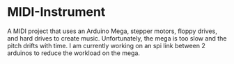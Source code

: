 # MIDI-Instrument
A MIDI project that uses an Arduino Mega, stepper motors, floppy drives, and hard drives to create music. Unfortunately, the mega is too slow and the pitch drifts with time. I am currently working on an spi link between 2 arduinos to reduce the workload on the mega.
